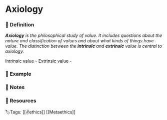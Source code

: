# Axiology

### 📍 Definition 
 _**Axiology** is the philosophical study of value. It includes questions about the nature and classification of values and about what kinds of things have value. The distinction between the **intrinsic** and **extrinsic** value is central to axiology._

 Intrinsic value - 
 Extrinsic value - 



### 🔎 Example

### 📝 Notes

### 📂 Resources

🏷Tags: [[✌️ethics]] [[Metaethics]]
